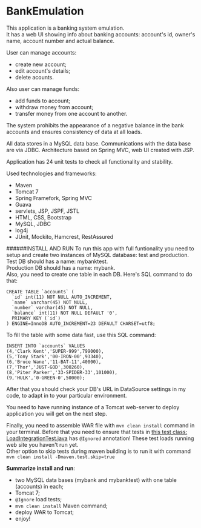 # BankEmulation
This application is a banking system emulation. </br>
It has a web UI showing info about banking accounts: account's id, owner's name, account number and actual balance.

User can manage accounts:
* create new account;
* edit account's details;
* delete acounts.

Also user can manage funds:</br>
* add funds to account;
* withdraw money from account;
* transfer money from one account to another.

The system prohibits the appearance of a negative balance in the bank accounts and ensures consistency of data at all loads.

All data stores in a MySQL data base. Communications with the data base are via JDBC. Architecture based on Spring MVC, web UI created with JSP.

Application has 24 unit tests to check all functionality and stability. 

Used technologies and frameworks:
- Maven
- Tomcat 7
- Spring Framefork, Spring MVC
- Guava
- servlets, JSP, JSPF, JSTL
- HTML, CSS, Bootstrap
- MySQL, JDBC
- log4j
- JUnit, Mockito, Hamcrest, RestAssured

######INSTALL AND RUN
To run this app with full funtionality you need to setup and create two instances of MySQL database: test and production.</br>
Test DB should has a name: mybanktest.</br>
Production DB should has a name: mybank.</br>
Also, you need to create one table in each DB. Here's SQL command to do that:
```
CREATE TABLE `accounts` (
  `id` int(11) NOT NULL AUTO_INCREMENT,
  `name` varchar(45) NOT NULL,
  `number` varchar(45) NOT NULL,
  `balance` int(11) NOT NULL DEFAULT '0',
  PRIMARY KEY (`id`)
) ENGINE=InnoDB AUTO_INCREMENT=23 DEFAULT CHARSET=utf8;
```

To fill the table with some data fast, use this SQL command:
```
INSERT INTO `accounts` VALUES
(4,'Clark Kent','SUPER-999',799000),
(5,'Tony Stark','00-IRON-00',93340),
(6,'Bruce Wane','11-BAT-11',40000),
(7,'Thor','JUST-GOD',300260),
(8,'Piter Parker','33-SPIDER-33',101000),
(9,'HULK','0-GREEN-0',50000);
```
After that you should check your DB's URL in DataSource settings in my code, to adapt in to your particular environment.</br>

You need to have running instance of a Tomcat web-server to deploy application you will get on the next step.

Finally, you need to assemble WAR file with `mvn clean install` command in your terminal. Before that you need to ensure that tests in [this test class: LoadIntegrationTest.java](https://github.com/singeev/LoyaltyPlantBank/blob/master/src/test/java/com/singeev/bank/tests/LoadIntegrationTest.java) has `@Ignored` annotation! These test loads running web site you haven't run yet.</br>
Other option to skip tests during maven building is to run it with command `mvn clean install -Dmaven.test.skip=true`

**Summarize install and run**:
- two MySQL data bases (mybank and mybanktest) with one table (accounts) in each;
- Tomcat 7;
- `@Ignore` load tests; 
- `mvn clean install` Maven command;
- deploy WAR to Tomcat; 
- enjoy!


